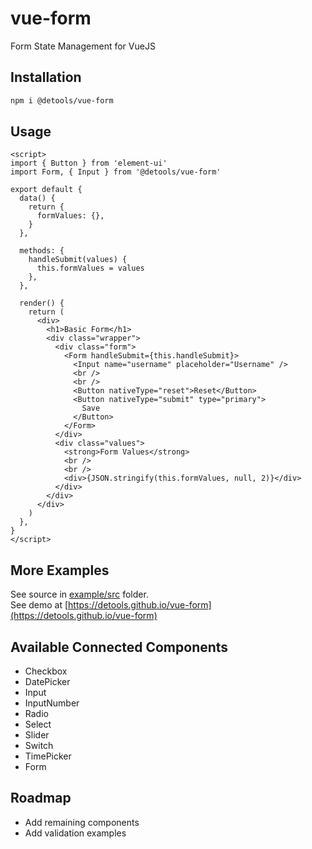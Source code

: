 # vue-form

Form State Management for VueJS

## Installation

```bash
npm i @detools/vue-form
```

## Usage

```vue
<script>
import { Button } from 'element-ui'
import Form, { Input } from '@detools/vue-form'

export default {
  data() {
    return {
      formValues: {},
    }
  },

  methods: {
    handleSubmit(values) {
      this.formValues = values
    },
  },

  render() {
    return (
      <div>
        <h1>Basic Form</h1>
        <div class="wrapper">
          <div class="form">
            <Form handleSubmit={this.handleSubmit}>
              <Input name="username" placeholder="Username" />
              <br />
              <br />
              <Button nativeType="reset">Reset</Button>
              <Button nativeType="submit" type="primary">
                Save
              </Button>
            </Form>
          </div>
          <div class="values">
            <strong>Form Values</strong>
            <br />
            <br />
            <div>{JSON.stringify(this.formValues, null, 2)}</div>
          </div>
        </div>
      </div>
    )
  },
}
</script>
```

## More Examples

See source in [example/src](/example/src) folder.  
See demo at [https://detools.github.io/vue-form](https://detools.github.io/vue-form)

## Available Connected Components

- Checkbox
- DatePicker
- Input
- InputNumber
- Radio
- Select
- Slider
- Switch
- TimePicker
- Form

## Roadmap

- Add remaining components
- Add validation examples
